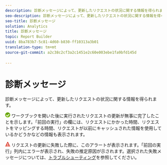 ```yaml
---
description: 診断メッセージによって、更新したリクエストの状況に関する情報を得られます。
seo-description: 診断メッセージによって、更新したリクエストの状況に関する情報を得られます。
seo-title: 診断メッセージ
solution: Analytics
title: 診断メッセージ
topic: Report Builder
uuid: 8ba783b7-5c81-4d60-b830-ff10313a3b01
translation-type: tm+mt
source-git-commit: a2c38c2cf3a2c1451e2c60e003ebe1fa9bfd145d

---
```



# 診断メッセージ

診断メッセージによって、更新したリクエストの状況に関する情報を得られます。

![icon_notice_success.gif](assets/icon_notice_success.gif) ワークブックを開いた後に実行されたリクエストの更新が無事に完了したことを示します。「前回の実行」の欄には、リクエストにかかった時間、リクエストをマッピングする時間、リクエストが以前にキャッシュされた情報を使用しているかどうかなどの情報も表示されます。

![icon_notice_warn.gif](assets/icon_notice_warn.gif) リクエストの更新に失敗した際に、このアラートが表示されます。「前回の実行」列内にエラーが表示され、失敗の推定原因が示されます。選択された失敗メッセージについては、[トラブルシューティング](../../../analyze/report-builder/troubleshoot.md#concept_DC4DEC4089A14969903A405366E547A4)を参照してください。

